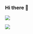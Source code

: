### Hi there 👋

<img src="https://pbs.twimg.com/profile_banners/815455232192811013/1626892109/600x200">

<!--
- 🔭 I’m currently working on ...
- 🌱 I’m currently learning ...
- 👯 I’m looking to collaborate on ...
- 🤔 I’m looking for help with ...
- 💬 Ask me about ...
- 📫 How to reach me: ...
- 😄 Pronouns: ...
- ⚡ Fun fact: ...
-->
 
![](https://komarev.com/ghpvc/?username=amantyagi994&color=blueviolet&style=plastic)
